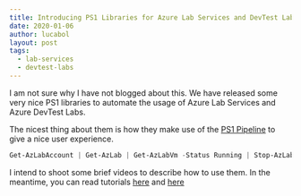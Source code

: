 ```yaml
---
title: Introducing PS1 Libraries for Azure Lab Services and DevTest Labs
date: 2020-01-06
author: lucabol
layout: post
tags:
  - lab-services
  - devtest-labs
---
```

I am not sure why I have not blogged about this. We have released some very nice PS1 libraries to automate the usage of Azure Lab Services and Azure DevTest Labs.

The nicest thing about them is how they make use of the [PS1 Pipeline](https://docs.microsoft.com/en-us/powershell/scripting/learn/understanding-the-powershell-pipeline?view=powershell-7) to give a nice user experience.

```powershell
Get-AzLabAccount | Get-AzLab | Get-AzLabVm -Status Running | Stop-AzLabVm
```

I intend to shoot some brief videos to describe how to use them. In the meantime, you can read tutorials [here](https://github.com/Azure/azure-devtestlab/blob/master/samples/ClassroomLabs/Modules/Library/HowTo.md) and [here](https://github.com/Azure/azure-devtestlab/blob/master/samples/DevTestLabs/Modules/Library/HowTo.md)